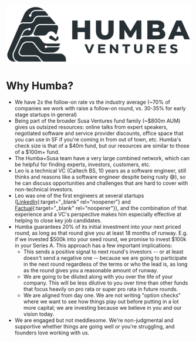 <a href="#top"></a>

<link rel="stylesheet" href="../style.css">

[![Logo](../humba_logo.png)](https://humbaventures.com/)

# Why Humba?

* We have 2x the follow-on rate vs the industry average (~70% of companies we work with raise a follow-on round, vs. 30-35% for early stage startups in general)
* Being part of the broader Susa Ventures fund family (~$800m AUM) gives us outsized resources: online talks from expert speakers, negotiated software and service provider discounts, office space that you can use in SF if you're coming in from out of town, etc. Humba's check size is that of a $40m fund, but our resources are similar to those of a $100m+ fund.
* The Humba+Susa team have a very large combined network, which can be helpful for finding experts, investors, customers, etc.
* Leo is a technical VC (Caltech BS, 10 years as a software engineer, still thinks and reasons like a software engineer despite being rusty 😅), so he can discuss opportunities and challenges that are hard to cover with non-technical investors.
* Leo was one of the first engineers at several startups ([LinkedIn](https://www.linkedin.com/){:target="_blank" rel="noopener"} and [Factual](https://www.crunchbase.com/organization/factual){:target="_blank" rel="noopener"}), and the combination of that experience and a VC's perspective makes him especially effective at helping to close key job candidates.
* Humba guarantees 20% of its initial investment into your next priced round, as long as that round give you at least 18 months of runway. E.g. if we invested $500k into your seed round, we promise to invest $100k in your Series A. This approach has a few important implications:
    * This sends a positive signal to next round's investors -- or at least doesn't send a negative one -- because we are going to participate in the next round regardless of the terms or who the lead is, as long as the round gives you a reasonable amount of runway.
    * We are going to be diluted along with you over the life of your company. This will be less dilutive to you over time than other funds that focus heavily on pro rata or super pro rata in future rounds.
    * We are aligned from day one. We are not writing "option checks" where we want to see how things play out before putting in a lot more capital; we are investing because we believe in you and our vision today.
* We are engaged but not meddlesome. We're non-judgmental and supportive whether things are going well or you're struggling, and founders love working with us.
